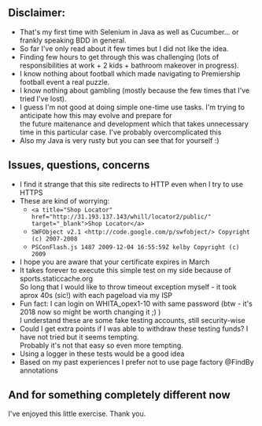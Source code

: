 ## Disclaimer:
* That's my first time with Selenium in Java as well as Cucumber... or frankly speaking BDD in general.
* So far I've only read about it few times but I did not like the idea.
* Finding few hours to get through this was challenging (lots of responsibilities at work + 2 kids + bathroom makeover
  in progress).
* I know nothing about football which made navigating to Premiership football event a real puzzle.
* I know nothing about gambling (mostly because the few times that I've tried I've lost).
* I guess I'm not good at doing simple one-time use tasks. I'm trying to anticipate how this may evolve and prepare for\
the future maitenance and development which that takes unnecessary time in this particular case. I've probably
overcomplicated this 
* Also my Java is very rusty but you can see that for yourself :)

## Issues, questions, concerns
* I find it strange that this site redirects to HTTP even when I try to use HTTPS
* These are kind of worrying:
  * `<a title="Shop Locator" href="http://31.193.137.143/whill/locator2/public/" target="_blank">Shop Locator</a>`
  * `SWFObject v2.1 <http://code.google.com/p/swfobject/> Copyright (c) 2007-2008`
  * `PSConFlash.js 1487 2009-12-04 16:55:59Z kelby Copyright (c) 2009`
* I hope you are aware that your certificate expires in March
* It takes forever to execute this simple test on my side because of sports.staticcache.org\
  So long that I would like to throw timeout exception myself - it took aprox 40s (sic!) with each pageload via my ISP
* Fun fact: I can login on WHITA_opex1-10 with same password (btw - it's 2018 now so might be worth changing it ;) )\
  I understand these are some fake testing accounts, still security-wise 
* Could I get extra points if I was able to withdraw these testing funds? I have not tried but it seems tempting.\
  Probably it's not that easy so even more tempting.
* Using a logger in these tests would be a good idea
* Based on my past experiences I prefer not to use page factory @FindBy annotations

## And for something completely different now
I've enjoyed this little exercise. Thank you.